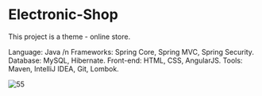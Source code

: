 # Electronic-Shop
This project is a theme - online store. 

Language: Java /n
Frameworks: Spring Core, Spring MVC, Spring Security.
Database: MySQL, Hibernate.
Front-end: HTML, CSS, AngularJS.
Tools: Maven, IntelliJ IDEA, Git, Lombok.

![55](https://user-images.githubusercontent.com/13545575/40808368-8d1319e0-652f-11e8-8948-30f5ff29f7dc.PNG)
